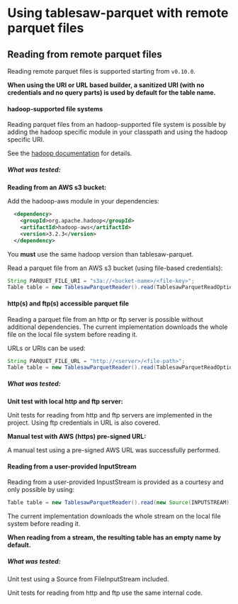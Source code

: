Using tablesaw-parquet with remote parquet files
=======

## Reading from remote parquet files

Reading remote parquet files is supported starting from `v0.10.0`.

__When using the URI or URL based builder, a sanitized URI (with no credentials and no query parts) is used by default for the table name.__

#### hadoop-supported file systems

Reading parquet files from an hadoop-supported file system is possible by adding the hadoop specific module in your classpath 
and using the hadoop specific URI.

See the [hadoop documentation](https://hadoop.apache.org/docs/r3.2.3/) for details.

##### What was tested:

__Reading from an AWS s3 bucket:__

Add the hadoop-aws module in your dependencies:

```xml
  <dependency>
    <groupId>org.apache.hadoop</groupId>
    <artifactId>hadoop-aws</artifactId>
    <version>3.2.3</version>
  </dependency>
```

You  __must__  use the same hadoop version than tablesaw-parquet.

Read a parquet file from an AWS s3 bucket (using file-based credentials):

```java
String PARQUET_FILE_URI = "s3a://<bucket-name>/<file-key>";
Table table = new TablesawParquetReader().read(TablesawParquetReadOptions.builder(PARQUET_FILE_URI).build());
```

#### http(s) and ftp(s) accessible parquet file

Reading a parquet file from an http or ftp server is possible without additional dependencies. 
The current implementation downloads the whole file on the local file system before reading it.

URLs or URIs can be used:

```java
String PARQUET_FILE_URL = "http://<server>/<file-path>";
Table table = new TablesawParquetReader().read(TablesawParquetReadOptions.builder(PARQUET_FILE_URL).build());
```

##### What was tested:

__Unit test with local http and ftp server:__

Unit tests for reading from http and ftp servers are implemented in the project. Using ftp credentials in URL is also covered.

__Manual test with AWS (https) pre-signed URL:__

A manual test using a pre-signed AWS URL was successfully performed.

#### Reading from a user-provided InputStream

Reading from a user-provided InpustStream is provided as a courtesy and only possible by using:

```java
Table table = new TablesawParquetReader().read(new Source(INPUTSTREAM));
```

The current implementation downloads the whole stream on the local file system before reading it.

__When reading from a stream, the resulting table has an empty name by default.__

##### What was tested:

Unit test using a Source from FileInputStream included.

Unit tests for reading from http and ftp use the same internal code.
